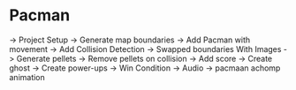 # Pacman

 -> Project Setup
 -> Generate map boundaries
 -> Add Pacman with movement
 -> Add Collision Detection
 -> Swapped boundaries With Images
 -> Generate pellets
 -> Remove pellets on collision
 -> Add score
 -> Create ghost
 -> Create power-ups
 -> Win Condition
 -> Audio
 -> pacmaan achomp animation
